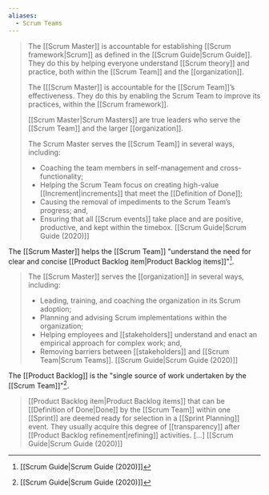 ```yaml
---
aliases:
  - Scrum Teams
---
```




> The [[Scrum Master]] is accountable for establishing [[Scrum framework|Scrum]] as defined in the [[Scrum Guide|Scrum Guide]]. They do this by helping everyone understand [[Scrum theory]] and practice, both within the [[Scrum Team]] and the [[organization]].
> 
> The [[[Scrum Master]] is accountable for the [[Scrum Team]]’s effectiveness. They do this by enabling the Scrum Team to improve its practices, within the [[Scrum framework]].
> 
> [[Scrum Master|Scrum Masters]] are true leaders who serve the [[Scrum Team]] and the larger [[organization]].
> 
> The Scrum Master serves the [[Scrum Team]] in several ways, including:
> - Coaching the team members in self-management and cross-functionality;
> - Helping the Scrum Team focus on creating high-value [[Increment|increments]] that meet the [[Definition of Done]];
> - Causing the removal of impediments to the Scrum Team’s progress; and,
> - Ensuring that all [[Scrum events]] take place and are positive, productive, and kept within the timebox.
> [[Scrum Guide|Scrum Guide (2020)]]

The [[Scrum Master]] helps the [[Scrum Team]] "understand the need for clear and concise [[Product Backlog item|Product Backlog items]]"[^scrum-guide-2020].


> The [[Scrum Master]] serves the [[organization]] in several ways, including:
> - Leading, training, and coaching the organization in its Scrum adoption;
> - Planning and advising Scrum implementations within the organization;
> - Helping employees and [[stakeholders]] understand and enact an empirical approach for complex work; and,
> - Removing barriers between [[stakeholders]] and [[Scrum Team|Scrum Teams]].
> [[Scrum Guide|Scrum Guide (2020)]]

The [[Product Backlog]] is the "single source of work undertaken by the [[Scrum Team]]"[^scrum-guide-2020].

> [[Product Backlog item|Product Backlog items]] that can be [[Definition of Done|Done]] by the [[Scrum Team]] within one [[Sprint]] are deemed ready for selection in a [[Sprint Planning]] event. They usually acquire this degree of [[transparency]] after [[Product Backlog refinement|refining]] activities. \[...\]
> [[Scrum Guide|Scrum Guide (2020)]]
> 

[^scrum-guide-2020]: [[Scrum Guide|Scrum Guide (2020)]]